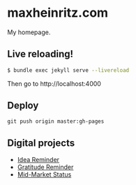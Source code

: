 # maxheinritz.com

My homepage.

## Live reloading!

```sh
$ bundle exec jekyll serve --livereload
```

Then go to http://localhost:4000

## Deploy

```
git push origin master:gh-pages
```

## Digital projects

- [Idea Reminder](http://www.ideareminder.org/)
- [Gratitude Reminder](http://www.gratitudereminder.org/)
- [Mid-Market Status](http://www.midmarketstatus.com/)
